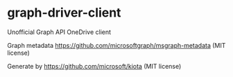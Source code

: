 # graph-driver-client
Unofficial Graph API OneDrive client

Graph metadata https://github.com/microsoftgraph/msgraph-metadata (MIT license)

Generate by https://github.com/microsoft/kiota (MIT license)
